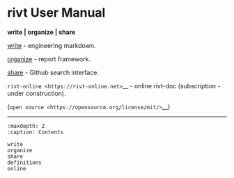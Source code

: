 **rivt User Manual**
=====================

**write | organize | share**

[write](write.md) - engineering markdown.

[organize](organize.md) - report framework. 

[share](share.md) - Github search interface.

`rivt-online <https://rivt-online.net>`__ - online rivt-doc (subscription - under
construction).

(`open source <https://opensource.org/license/mit/>`__)  

-------------------------------------

```{toctree}
:maxdepth: 2
:caption: Contents

write
organize
share
definitions
online
```

   





